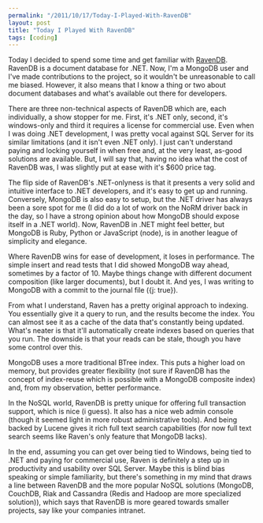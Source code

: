 ```yaml
---
permalink: "/2011/10/17/Today-I-Played-With-RavenDB"
layout: post
title: "Today I Played With RavenDB"
tags: [coding]
---
```


Today I decided to spend some time and get familiar with [RavenDB](http://ravendb.net/). RavenDB is a document database for .NET. Now, I'm a MongoDB user and I've made contributions to the project, so it wouldn't be unreasonable to call me biased. However, it also means that I know a thing or two about document databases and what's available out there for developers.

There are three non-technical aspects of RavenDB which are, each individually, a show stopper for me. First, it's .NET only, second, it's windows-only and third it requires a license for commercial use. Even when I was doing .NET development, I was pretty vocal against SQL Server for its similar limitations (and it isn't even .NET only). I just can't understand paying and locking yourself in when free and, at the very least, as-good solutions are available. But, I will say that, having no idea what the cost of RavenDB was, I was slightly put at ease with it's $600 price tag.

The flip side of RavenDB's .NET-onlyness is that it presents a very solid and intuitive interface to .NET developers, and it's easy to get up and running. Conversely, MongoDB is also easy to setup, but the .NET driver has always been a sore spot for me (I did do a lot of work on the NoRM driver back in the day, so I have a strong opinion about how MongoDB should expose itself in a .NET world). Now, RavenDB in .NET might feel better, but MongoDB is Ruby, Python or JavaScript (node), is in another league of simplicity and elegance. 

Where RavenDB wins for ease of development, it loses in performance. The simple insert and read tests that I did showed MongoDB way ahead, sometimes by a factor of 10. Maybe things change with different document composition (like larger documents), but I doubt it. And yes, I was writing to MongoDB with a commit to the journal file ({j: true}).

From what I understand, Raven has a pretty original approach to indexing. You essentially give it a query to run, and the results become the index. You can almost see it as a cache of the data that's constantly being updated. What's neater is that it'll automatically create indexes based on queries that you run. The downside is that your reads can be stale, though you have some control over this.

MongoDB uses a more traditional BTree index. This puts a higher load on memory, but provides greater flexibility (not sure if RavenDB has the concept of index-reuse which is possible with a MongoDB composite index) and, from my observation, better performance. 

In the NoSQL world, RavenDB is pretty unique for offering full transaction support, which is nice (i guess). It also has a nice web admin console (though it seemed light in more robust administrative tools). And being backed by Lucene gives it rich full text search capabilities (for now full text search seems like Raven's only feature that MongoDB lacks).

In the end, assuming you can get over being tied to Windows, being tied to .NET and paying for commercial use, Raven is definitely a step up in productivity and usability over SQL Server. Maybe this is blind bias speaking or simple familiarity, but there's something in my mind that draws a line between RavenDB and the more popular NoSQL solutions (MongoDB, CouchDB, Riak and Cassandra (Redis and Hadoop are more specialized solution)), which says that RavenDB is more geared towards smaller projects, say like your companies intranet.
